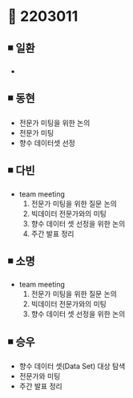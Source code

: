 # 📌 2203011

## ◾ 일환

-

## ◾ 동현

- 전문가 미팅을 위한 논의
- 전문가 미팅
- 향수 데이터셋 선정

## ◾ 다빈

- team meeting
  1. 전문가 미팅을 위한 질문 논의
  2. 빅데이터 전문가와의 미팅
  3. 향수 데이터 셋 선정을 위한 논의
  4. 주간 발표 정리

## ◾ 소명

- team meeting
  1. 전문가 미팅을 위한 질문 논의
  2. 빅데이터 전문가와의 미팅
  3. 향수 데이터 셋 선정을 위한 논의

## ◾ 승우

- 향수 데이터 셋(Data Set) 대상 탐색
- 전문가와 미팅
- 주간 발표 정리
